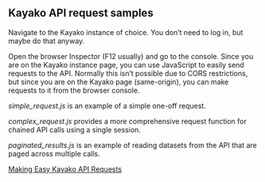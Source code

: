 ## Kayako API request samples

Navigate to the Kayako instance of choice. You don’t need to log in, but maybe do that anyway.

Open the browser Inspector (F12 usually) and go to the console. Since you are on the Kayako instance page, you can use JavaScript to easily send requests to the API. Normally this isn’t possible due to CORS restrictions, but since you are on the Kayako page (same-origin), you can make requests to it from the browser console.

*simple_request.js* is an example of a simple one-off request.

*complex_request.js* provides a more comprehensive request function for chained API calls using a single session.

*paginated_results.js* is an example of reading datasets from the API that are paged across multiple calls.

[Making Easy Kayako API Requests](https://docs.google.com/document/d/1oLqgT3NhwjHojuUl162Jf73xqX2lkKZQxpqnq7nqxuo/edit#heading=h.1i0otm8pa3s2)
